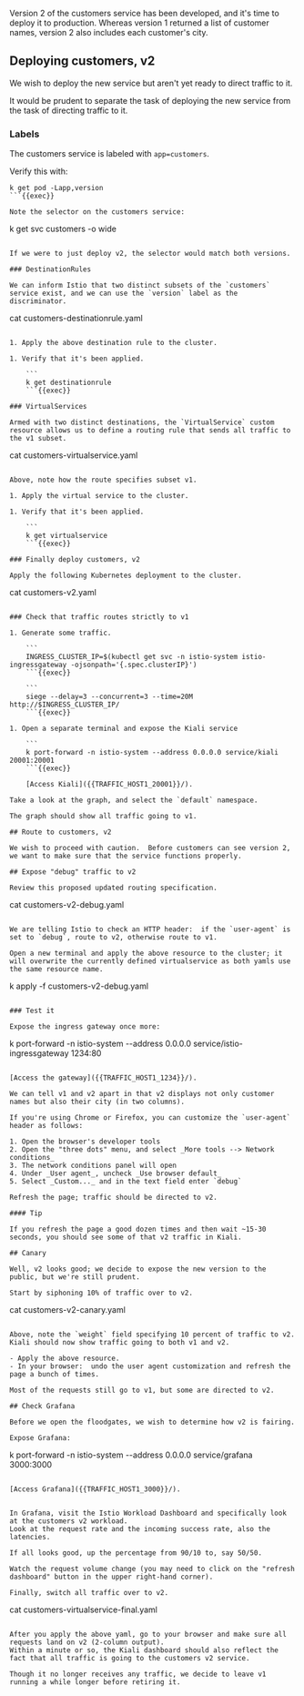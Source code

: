 Version 2 of the customers service has been developed, and it's time to deploy it to production.
Whereas version 1 returned a list of customer names, version 2 also includes each customer's city.

## Deploying customers, v2

We wish to deploy the new service but aren't yet ready to direct traffic to it.

It would be prudent to separate the task of deploying the new service from the task of directing traffic to it.

### Labels

The customers service is labeled with `app=customers`.

Verify this with:

```
k get pod -Lapp,version
```{{exec}}

Note the selector on the customers service:

```
k get svc customers -o wide
```{{exec}}

If we were to just deploy v2, the selector would match both versions.

### DestinationRules

We can inform Istio that two distinct subsets of the `customers` service exist, and we can use the `version` label as the discriminator.

```
cat customers-destinationrule.yaml
```{{exec}}

1. Apply the above destination rule to the cluster.

1. Verify that it's been applied.

    ```
    k get destinationrule
    ```{{exec}}

### VirtualServices

Armed with two distinct destinations, the `VirtualService` custom resource allows us to define a routing rule that sends all traffic to the v1 subset.

```
cat customers-virtualservice.yaml
```{{exec}}

Above, note how the route specifies subset v1.

1. Apply the virtual service to the cluster.

1. Verify that it's been applied.

    ```
    k get virtualservice 
    ```{{exec}}

### Finally deploy customers, v2

Apply the following Kubernetes deployment to the cluster.

```
cat customers-v2.yaml
```{{exec}}

### Check that traffic routes strictly to v1

1. Generate some traffic.

    ```
    INGRESS_CLUSTER_IP=$(kubectl get svc -n istio-system istio-ingressgateway -ojsonpath='{.spec.clusterIP}')
    ```{{exec}}

    ```
    siege --delay=3 --concurrent=3 --time=20M http://$INGRESS_CLUSTER_IP/
    ```{{exec}}

1. Open a separate terminal and expose the Kiali service

    ```
    k port-forward -n istio-system --address 0.0.0.0 service/kiali 20001:20001
    ```{{exec}}

    [Access Kiali]({{TRAFFIC_HOST1_20001}}/).

Take a look at the graph, and select the `default` namespace.

The graph should show all traffic going to v1.

## Route to customers, v2

We wish to proceed with caution.  Before customers can see version 2, we want to make sure that the service functions properly.

## Expose "debug" traffic to v2

Review this proposed updated routing specification.

```
cat customers-v2-debug.yaml
```{{exec}}

We are telling Istio to check an HTTP header:  if the `user-agent` is set to `debug`, route to v2, otherwise route to v1.

Open a new terminal and apply the above resource to the cluster; it will overwrite the currently defined virtualservice as both yamls use the same resource name.

```
k apply -f customers-v2-debug.yaml
```{{exec}}

### Test it

Expose the ingress gateway once more:

```
k port-forward -n istio-system --address 0.0.0.0 service/istio-ingressgateway 1234:80
```{{exec}}

[Access the gateway]({{TRAFFIC_HOST1_1234}}/).

We can tell v1 and v2 apart in that v2 displays not only customer names but also their city (in two columns).

If you're using Chrome or Firefox, you can customize the `user-agent` header as follows:

1. Open the browser's developer tools
2. Open the "three dots" menu, and select _More tools --> Network conditions_
3. The network conditions panel will open
4. Under _User agent_, uncheck _Use browser default_
5. Select _Custom..._ and in the text field enter `debug`

Refresh the page; traffic should be directed to v2.

#### Tip

If you refresh the page a good dozen times and then wait ~15-30 seconds, you should see some of that v2 traffic in Kiali.

## Canary

Well, v2 looks good; we decide to expose the new version to the public, but we're still prudent.

Start by siphoning 10% of traffic over to v2.

```
cat customers-v2-canary.yaml
```{{exec}}

Above, note the `weight` field specifying 10 percent of traffic to v2.
Kiali should now show traffic going to both v1 and v2.

- Apply the above resource.
- In your browser:  undo the user agent customization and refresh the page a bunch of times.

Most of the requests still go to v1, but some are directed to v2.

## Check Grafana

Before we open the floodgates, we wish to determine how v2 is fairing.

Expose Grafana:

```
k port-forward -n istio-system --address 0.0.0.0 service/grafana 3000:3000
```{{exec}}

[Access Grafana]({{TRAFFIC_HOST1_3000}}/).


In Grafana, visit the Istio Workload Dashboard and specifically look at the customers v2 workload.
Look at the request rate and the incoming success rate, also the latencies.

If all looks good, up the percentage from 90/10 to, say 50/50.

Watch the request volume change (you may need to click on the "refresh dashboard" button in the upper right-hand corner).

Finally, switch all traffic over to v2.

```
cat customers-virtualservice-final.yaml
```{{exec}}

After you apply the above yaml, go to your browser and make sure all requests land on v2 (2-column output).
Within a minute or so, the Kiali dashboard should also reflect the fact that all traffic is going to the customers v2 service.

Though it no longer receives any traffic, we decide to leave v1 running a while longer before retiring it.
